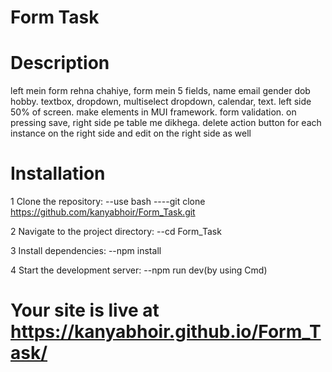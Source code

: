# Form Task

# Description

left mein form rehna chahiye, form mein 5 fields, name email gender dob hobby. textbox, dropdown, multiselect dropdown, calendar, text. left side 50% of screen. make elements in MUI framework. form validation. on pressing save, right side pe table me dikhega. delete action button for each instance on the right side and edit on the right side as well

# Installation
1 Clone the repository:
--use bash
----git clone https://github.com/kanyabhoir/Form_Task.git


2 Navigate to the project directory:
--cd Form_Task

3 Install dependencies:
--npm install

4 Start the development server:
--npm run dev(by using Cmd)

# Your site is live at https://kanyabhoir.github.io/Form_Task/
